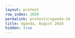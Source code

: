 ```yaml
---
layout: protest
row_index: 1039
permalink: protests/uganda-24
title: Uganda, August 2018
hidden: true
---
```

